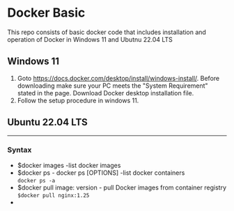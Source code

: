 # Docker Basic
This repo consists of basic docker code that includes installation and operation of Docker in  Windows 11 and Ubutnu 22.04 LTS
## Windows 11
1. Goto https://docs.docker.com/desktop/install/windows-install/. Before downloading make sure your PC meets the "System Requirement" stated in the page. Download Docker desktop installation file.
2. Follow the setup procedure in windows 11.
## Ubuntu 22.04 LTS

----------------------------------------------
### Syntax
- $docker images -list docker images </br>
- $docker ps - docker ps [OPTIONS] -list docker containers </br>
``` docker ps -a ``` </br>
- $docker pull image: version - pull Docker images from container registry </br>
``` $docker pull nginx:1.25 ```
- 
